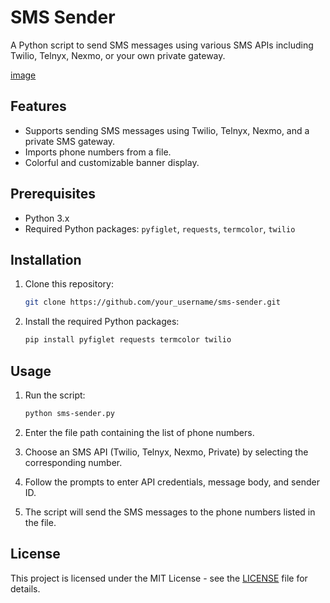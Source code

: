 # SMS Sender

A Python script to send SMS messages using various SMS APIs including Twilio, Telnyx, Nexmo, or your own private gateway.

[image](https://i.imgur.com/jOvRcu9.jpg)

## Features

- Supports sending SMS messages using Twilio, Telnyx, Nexmo, and a private SMS gateway.
- Imports phone numbers from a file.
- Colorful and customizable banner display.

## Prerequisites

- Python 3.x
- Required Python packages: `pyfiglet`, `requests`, `termcolor`, `twilio`

## Installation

1. Clone this repository:

    ```bash
    git clone https://github.com/your_username/sms-sender.git
    ```

2. Install the required Python packages:

    ```bash
    pip install pyfiglet requests termcolor twilio
    ```

## Usage

1. Run the script:

    ```bash
    python sms-sender.py
    ```

2. Enter the file path containing the list of phone numbers.
3. Choose an SMS API (Twilio, Telnyx, Nexmo, Private) by selecting the corresponding number.
4. Follow the prompts to enter API credentials, message body, and sender ID.
5. The script will send the SMS messages to the phone numbers listed in the file.

## License

This project is licensed under the MIT License - see the [LICENSE](LICENSE) file for details.

